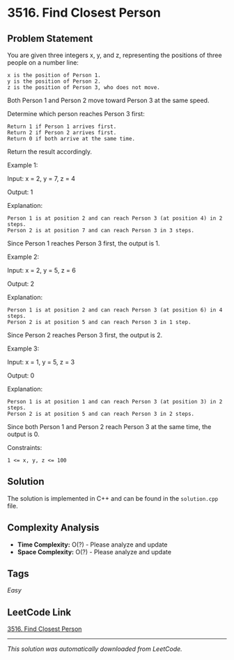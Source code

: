 # 3516. Find Closest Person

## Problem Statement

You are given three integers x, y, and z, representing the positions of three people on a number line:

	x is the position of Person 1.
	y is the position of Person 2.
	z is the position of Person 3, who does not move.

Both Person 1 and Person 2 move toward Person 3 at the same speed.

Determine which person reaches Person 3 first:

	Return 1 if Person 1 arrives first.
	Return 2 if Person 2 arrives first.
	Return 0 if both arrive at the same time.

Return the result accordingly.

Example 1:

Input: x = 2, y = 7, z = 4

Output: 1

Explanation:

	Person 1 is at position 2 and can reach Person 3 (at position 4) in 2 steps.
	Person 2 is at position 7 and can reach Person 3 in 3 steps.

Since Person 1 reaches Person 3 first, the output is 1.

Example 2:

Input: x = 2, y = 5, z = 6

Output: 2

Explanation:

	Person 1 is at position 2 and can reach Person 3 (at position 6) in 4 steps.
	Person 2 is at position 5 and can reach Person 3 in 1 step.

Since Person 2 reaches Person 3 first, the output is 2.

Example 3:

Input: x = 1, y = 5, z = 3

Output: 0

Explanation:

	Person 1 is at position 1 and can reach Person 3 (at position 3) in 2 steps.
	Person 2 is at position 5 and can reach Person 3 in 2 steps.

Since both Person 1 and Person 2 reach Person 3 at the same time, the output is 0.

Constraints:

	1 <= x, y, z <= 100

## Solution

The solution is implemented in C++ and can be found in the `solution.cpp` file.

## Complexity Analysis

- **Time Complexity:** O(?) - Please analyze and update
- **Space Complexity:** O(?) - Please analyze and update

## Tags

*Easy*

## LeetCode Link

[3516. Find Closest Person](https://leetcode.com/problems/find-closest-person/)

---

*This solution was automatically downloaded from LeetCode.*
